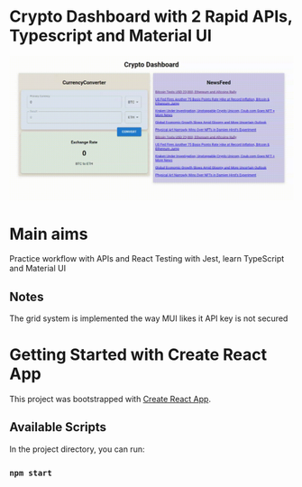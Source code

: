 # Crypto Dashboard with 2 Rapid APIs, Typescript and Material UI

![grab-landing-page](https://github.com/DavidMusijenko/Crypto_dashboard/blob/main/demo.gif)

# Main aims

Practice workflow with APIs and React Testing with Jest, learn TypeScript and Material UI

## Notes

The grid system is implemented the way MUI likes it
API key is not secured

# Getting Started with Create React App

This project was bootstrapped with [Create React App](https://github.com/facebook/create-react-app).

## Available Scripts

In the project directory, you can run:

### `npm start`
